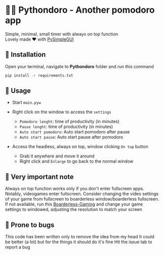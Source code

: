 # 🍅🐍 Pythondoro - Another pomodoro app
Simple, minimal, small timer with always on top function  
Lovely made ❤ with [PySimpleGUI](https://github.com/PySimpleGUI/PySimpleGUI/)

## 🔧 Installation  

Open your terminal, navigate to **Pythondoro** folder and run this command

```bash
pip install -r requirements.txt
```

## 🎨 Usage

- Start `main.pyw`
- Right click on the window to access the `settings`
    - `Pomodoro lenght`: time of productivity (in minutes)
    - `Pause lenght`: time of productivity (in minutes)
    - `Auto start pomodoro`: Auto start pomodoro after pause
    - `Auto start pause`: Auto start pause after pomodoro

- Access the headless, always on top, window clicking `On top` button
    - Grab it anywhere and move it around
    - Right click and `Enlarge` to go back to the normal window


## 📝 Very important note  

Always on top function works only if you don't enter fullscreen apps.  
Notably, videogames enter fullscreen. Consider changing the video settings of your game from fullscreen to boarderless window/boarderless fullscreen.  
If not available, run this [Boarderless-Gaming](https://github.com/Codeusa/Borderless-Gaming/releases) and change your game settings to windowed, adjusting the resolution to match your screen



## 🐛 Prone to bugs  
This code has been written only to remove the idea from my head
It could be better (a lot) but for the things it should do it's fine
Hit the issue tab to report a bug

